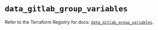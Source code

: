 # `data_gitlab_group_variables`

Refer to the Terraform Registry for docs: [`data_gitlab_group_variables`](https://registry.terraform.io/providers/gitlabhq/gitlab/17.6.0/docs/data-sources/group_variables).
